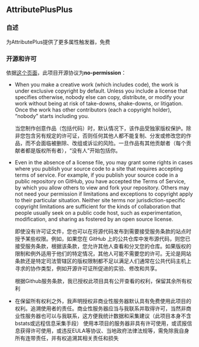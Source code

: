 ## AttributePlusPlus
### 自述
为AttributePlus提供了更多属性触发器，免费
### 开源和许可
依据[这个页面](https://choosealicense.com/no-permission/)，此项目开源协议为**no-permission**：
* When you make a creative work (which includes code), the work is under exclusive copyright by default. Unless you include a license that specifies otherwise, nobody else can copy, distribute, or modify your work without being at risk of take-downs, shake-downs, or litigation. Once the work has other contributors (each a copyright holder), “nobody” starts including you.

  当您制作创意作品（包括代码）时，默认情况下，该作品受独家版权保护。除非您包含另有规定的许可证，否则任何其他人都不能复制、分发或修改您的作品，而不会面临被删除、改组或诉讼的风险。一旦作品有其他贡献者（每个贡献者都是版权所有者），“没有人”开始包括你。
* Even in the absence of a license file, you may grant some rights in cases where you publish your source code to a site that requires accepting terms of service. For example, if you publish your source code in a public repository on GitHub, you have accepted the Terms of Service, by which you allow others to view and fork your repository. Others may not need your permission if limitations and exceptions to copyright apply to their particular situation. Neither site terms nor jurisdiction-specific copyright limitations are sufficient for the kinds of collaboration that people usually seek on a public code host, such as experimentation, modification, and sharing as fostered by an open source license.
  
  即使没有许可证文件，您也可以在将源代码发布到需要接受服务条款的站点时授予某些权限。例如，如果您在 GitHub 上的公共仓库中发布源代码，则您已接受服务条款，根据该条款，您允许其他人查看和分叉您的仓库。如果版权的限制和例外适用于他们的特定情况，其他人可能不需要您的许可。无论是网站条款还是特定司法管辖区的版权限制都不足以满足人们通常在公共代码主机上寻求的协作类型，例如开源许可证所促进的实验、修改和共享。
  
  根据Github服务条款，我已授权此项目具有公开查看的权利，保留其余所有权利
* 在保留所有权利之外，我声明授权非商业性服务器默认具有免费使用此项目的权利。追溯使用者的责任。商业性服务器应当与我联系并取得许可，当然非商业性服务器也可以与我联系，这方便我统计数据和采集建议（此项目本身不含bstats或远程信息采集手段）
  使用本项目的服务器非具有许可使用，或谎报信息获得许可使用，或违反EULA等协议、当地政府法律法规等，需免除我自身所有连带责任，并有权追溯其相关责任和损失
